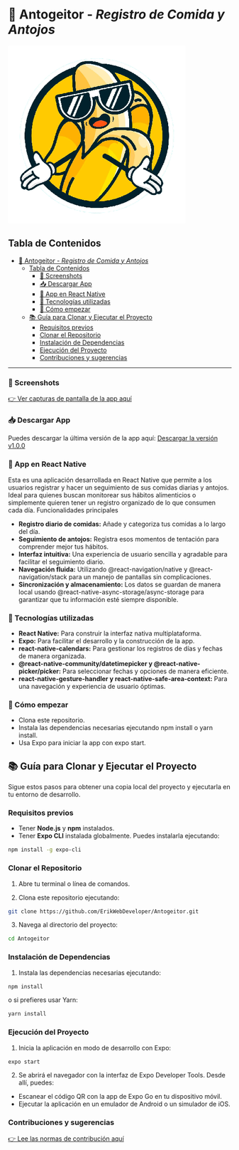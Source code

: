 # 🍌 Antogeitor - *Registro de Comida y Antojos* 

![Logo Antogeitor](./assets/repo-logo.png)

## Tabla de Contenidos
- [🍌 Antogeitor - *Registro de Comida y Antojos*](#-antogeitor---registro-de-comida-y-antojos)
  - [Tabla de Contenidos](#tabla-de-contenidos)
    - [📱 Screenshots](#-screenshots)
    - [📥 Descargar App](#-descargar-app)
    - [💬 App en React Native](#-app-en-react-native)
    - [🤖 Tecnologías utilizadas](#-tecnologías-utilizadas)
    - [🚀 Cómo empezar](#-cómo-empezar)
  - [📚 Guía para Clonar y Ejecutar el Proyecto](#-guía-para-clonar-y-ejecutar-el-proyecto)
    - [Requisitos previos](#requisitos-previos)
    - [Clonar el Repositorio](#clonar-el-repositorio)
    - [Instalación de Dependencias](#instalación-de-dependencias)
    - [Ejecución del Proyecto](#ejecución-del-proyecto)
    - [Contribuciones y sugerencias](#contribuciones-y-sugerencias)
---
### 📱 Screenshots
[👉 Ver capturas de pantalla de la app aquí](./SCREENSHOTS.md)

### 📥 Descargar App
Puedes descargar la última versión de la app aquí:
[Descargar la versión v1.0.0](https://github.com/tu-usuario/tu-repositorio/releases/tag/v1.0.0)

### 💬 App en React Native

Esta es una aplicación desarrollada en React Native que permite a los usuarios registrar y hacer un seguimiento de sus comidas diarias y antojos. Ideal para quienes buscan monitorear sus hábitos alimenticios o simplemente quieren tener un registro organizado de lo que consumen cada día.
Funcionalidades principales

- **Registro diario de comidas:** Añade y categoriza tus comidas a lo largo del día.
- **Seguimiento de antojos:** Registra esos momentos de tentación para comprender mejor tus hábitos.
- **Interfaz intuitiva:** Una experiencia de usuario sencilla y agradable para facilitar el seguimiento diario.
- **Navegación fluida:** Utilizando @react-navigation/native y @react-navigation/stack para un manejo de pantallas sin complicaciones.
- **Sincronización y almacenamiento:** Los datos se guardan de manera local usando @react-native-async-storage/async-storage para garantizar que tu información esté siempre disponible.

### 🤖 Tecnologías utilizadas

- **React Native:** Para construir la interfaz nativa multiplataforma.
- **Expo:** Para facilitar el desarrollo y la construcción de la app.
- **react-native-calendars:** Para gestionar los registros de días y fechas de manera organizada.
- **@react-native-community/datetimepicker y @react-native-picker/picker:** Para seleccionar fechas y opciones de manera eficiente.
- **react-native-gesture-handler y react-native-safe-area-context:** Para una navegación y experiencia de usuario óptimas.

### 🚀 Cómo empezar

- Clona este repositorio.
- Instala las dependencias necesarias ejecutando npm install o yarn install.
- Usa Expo para iniciar la app con expo start.

## 📚 Guía para Clonar y Ejecutar el Proyecto

Sigue estos pasos para obtener una copia local del proyecto y ejecutarla en tu entorno de desarrollo.

### Requisitos previos

- Tener **Node.js** y **npm** instalados.
- Tener **Expo CLI** instalada globalmente. Puedes instalarla ejecutando:

```bash
npm install -g expo-cli
```

### Clonar el Repositorio

1. Abre tu terminal o línea de comandos.

2. Clona este repositorio ejecutando:

```bash
git clone https://github.com/ErikWebDeveloper/Antogeitor.git
```

3. Navega al directorio del proyecto:

```bash
cd Antogeitor
```

### Instalación de Dependencias

1. Instala las dependencias necesarias ejecutando:

```bash
npm install
```
o si prefieres usar Yarn:

```bash
yarn install
```

### Ejecución del Proyecto

1. Inicia la aplicación en modo de desarrollo con Expo:

```bash
expo start
```
2. Se abrirá el navegador con la interfaz de Expo Developer Tools. Desde allí, puedes:

- Escanear el código QR con la app de Expo Go en tu dispositivo móvil.
- Ejecutar la aplicación en un emulador de Android o un simulador de iOS.


### Contribuciones y sugerencias
[👉 Lee las normas de contribución aquí](./CONTRIBUTING.md)
